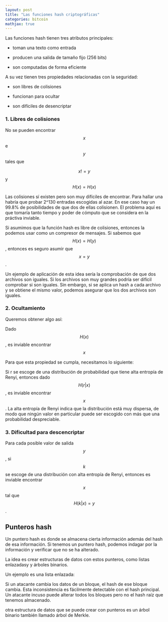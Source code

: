 ```yaml
---
layout: post
title: "Las funciones hash criptográficas"
categories: bitcoin
mathjax: true
---
```


Las funciones hash tienen tres atributos principales:

* toman una texto como entrada

* producen una salida de tamaño fijo (256 bits)

* son computadas de forma eficiente

A su vez tienen tres propiedades relacionadas con la seguridad:

* son libres de colisiones

* funcionan para ocultar

* son difíciles de desencriptar

### 1. Libres de colisiones

No se pueden encontrar $$x$$ e $$y$$ tales que

$$ x!=y $$ y 
$$ H(x)=H(x) $$

Las colisiones sí existen pero son muy difíciles de encontrar. Para hallar una habría que
probar 2^130 entradas escogidas al azar. En ese caso hay un 99.8% de posibilidades de que dos de ellas colisionen.
El problema aquí es que tomaría tanto tiempo y poder de cómputo que se considera en la práctiva inviable.

Si asumimos que la función hash es libre de colisiones, entonces la podemos usar como un compresor de mensajes.
Si sabemos que $$ H(x)=H(y) $$, entonces es seguro asumir que $$ x = y $$.

Un ejemplo de aplicación de esta idea sería la comprobación de que dos archivos son iguales. Si los archivos son muy grandes podría ser difícil comprobar si son iguales.
Sin embargo, si se aplica un hash a cada archivo y se obtiene el mismo valor, podemos asegurar que los dos archivos son iguales.

### 2. Ocultamiento

Queremos obtener algo así:

Dado $$H(x)$$, es inviable encontrar $$x$$

Para que esta propiedad se cumpla, necesitamos lo siguiente:

Si r se escoge de una distribución de probabilidad que tiene alta entropía de Renyi, entonces dado $$H(r|x)$$, es inviable encontrar $$x$$.
La alta entropía de Renyi indica que la distribución está muy dispersa, de modo que ningún valor en particular puede ser escogido con más que una probabilidad despreciable.


### 3. Dificultad para descencriptar

Para cada posible valor de salida $$y$$, si $$k$$ se escoge de una distribución con alta entropía de Renyi, entonces es inviable encontrar $$x$$ tal que 
$$H(k|x)=y$$.


## Punteros hash

Un puntero hash es donde se almacena cierta información además del hash de esa información. Si tenemos un puntero hash, podemos
indagar por la información y verificar que no se ha alterado.

La idea es crear estructuras de datos con estos punteros, como listas enlazadasy y árboles binarios.

Un ejemplo es una lista enlazada:

Si un atacante cambia los datos de un bloque, el hash de ese bloque cambia. Esta inconsistencia es fácilmente detectable con el hash principal. Un atacante incuso puede alterar todos los bloques pero no el hash raíz que tenemos almacenado.

otra estructura de datos que se puede crear con punteros es un árbol binario también llamado árbol de Merkle. 
